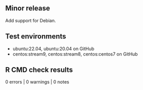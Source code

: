 ## Minor release
Add support for Debian.

## Test environments
- ubuntu:22.04, ubuntu:20.04 on GitHub
- centos:stream9, centos:stream8, centos:centos7 on GitHub

## R CMD check results
0 errors | 0 warnings | 0 notes

